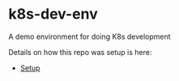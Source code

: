 # k8s-dev-env

A demo environment for doing K8s development

Details on how this repo was setup is here:

* [Setup](docs/setup.md)